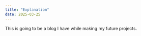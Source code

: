 ```yaml
---
title: "Explanation"
date: 2025-03-25
---
```

This is going to be a blog I have while making my future projects.

